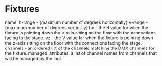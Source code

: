 # Fixtures

 name:
   h-range - {maximum number of degrees horizontally}
   v-range - {maximum number of degrees vertically}
   hx - the H value for when the fixture is pointing down the x-axis
        sitting on the floor with the connections facing to the stage.
   vz - the V value for when the fixture is pointing down the z-axis
        sitting on the floor with the connections facing the stage.
   channels - an ordered list of the channels matching the 
        DMX channels for the fixture. 
   managed_attributes: a list of channel names from channels that will
        be managed by the tool               


